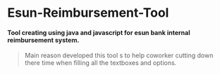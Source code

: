 # Esun-Reimbursement-Tool

#### Tool creating using java and javascript for esun bank internal reimbursement system.

> Main reason developed this tool s to help coworker cutting down there time when filling all the textboxes and options.

